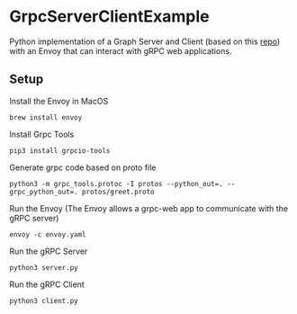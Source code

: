 # GrpcServerClientExample
Python implementation of a Graph Server and Client (based on this [repo](https://github.com/chelseafarley/PythonGrpc/tree/main)) with an Envoy that can interact with gRPC web applications. 

## Setup

Install the Envoy in MacOS
```
brew install envoy
```

Install Grpc Tools
```
pip3 install grpcio-tools
```

Generate grpc code based on proto file
```
python3 -m grpc_tools.protoc -I protos --python_out=. --grpc_python_out=. protos/greet.proto
```

Run the Envoy (The Envoy allows a grpc-web app to communicate with the gRPC server)
```
envoy -c envoy.yaml
```

Run the gRPC Server
```
python3 server.py
```

Run the gRPC Client
```
python3 client.py
```

